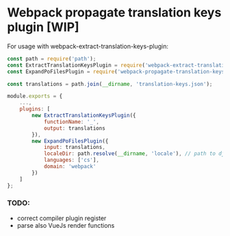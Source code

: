 # Webpack propagate translation keys plugin [WIP]
For usage with webpack-extract-translation-keys-plugin:

```javascript
const path = require('path');
const ExtractTranslationKeysPlugin = require('webpack-extract-translation-keys-plugin');
const ExpandPoFilesPlugin = require('webpack-propagate-translation-keys-plugin');

const translations = path.join(__dirname, 'translation-keys.json');

module.exports = {
    ...,
    plugins: [
        new ExtractTranslationKeysPlugin({
            functionName: '_',
            output: translations
        }),
        new ExpandPoFilesPlugin({
            input: translations,
            localeDir: path.resolve(__dirname, 'locale'), // path to django locale dir
            languages: ['cs'],
            domain: 'webpack'
        })
    ]
};
```

### TODO:
- correct compiler plugin register
- parse also VueJs render functions 